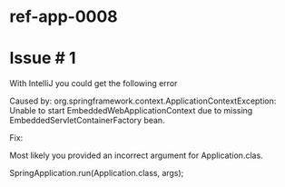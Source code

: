 # ref-app-0008



# Issue # 1

With IntelliJ you could get the following error

Caused by: org.springframework.context.ApplicationContextException: Unable to start EmbeddedWebApplicationContext due to missing EmbeddedServletContainerFactory bean.

Fix:

Most likely you provided an incorrect argument for Application.clas.

SpringApplication.run(Application.class, args); 